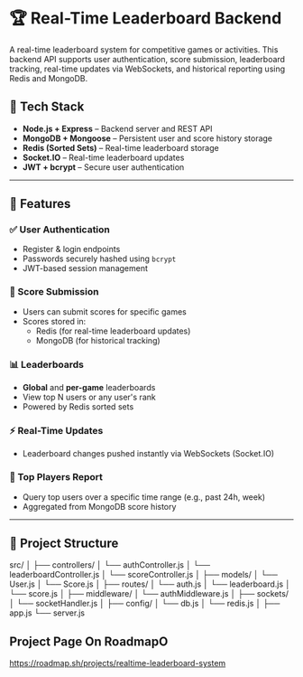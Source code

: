 # 🏆 Real-Time Leaderboard Backend

A real-time leaderboard system for competitive games or activities. This backend API supports user authentication, score submission, leaderboard tracking, real-time updates via WebSockets, and historical reporting using Redis and MongoDB.

## 🔧 Tech Stack

- **Node.js + Express** – Backend server and REST API
- **MongoDB + Mongoose** – Persistent user and score history storage
- **Redis (Sorted Sets)** – Real-time leaderboard storage
- **Socket.IO** – Real-time leaderboard updates
- **JWT + bcrypt** – Secure user authentication

---

## 🚀 Features

### ✅ User Authentication
- Register & login endpoints
- Passwords securely hashed using `bcrypt`
- JWT-based session management

### 🧾 Score Submission
- Users can submit scores for specific games
- Scores stored in:
  - Redis (for real-time leaderboard updates)
  - MongoDB (for historical tracking)

### 📊 Leaderboards
- **Global** and **per-game** leaderboards
- View top N users or any user's rank
- Powered by Redis sorted sets

### ⚡ Real-Time Updates
- Leaderboard changes pushed instantly via WebSockets (Socket.IO)

### 📅 Top Players Report
- Query top users over a specific time range (e.g., past 24h, week)
- Aggregated from MongoDB score history

---

## 📁 Project Structure
src/
│
├── controllers/
│ └── authController.js
│ └── leaderboardController.js
│ └── scoreController.js
│
├── models/
│ └── User.js
│ └── Score.js
│
├── routes/
│ └── auth.js
│ └── leaderboard.js
│ └── score.js
│
├── middleware/
│ └── authMiddleware.js
│
├── sockets/
│ └── socketHandler.js
│
├── config/
│ └── db.js
│ └── redis.js
│
├── app.js
└── server.js

## Project Page On RoadmapO
https://roadmap.sh/projects/realtime-leaderboard-system

